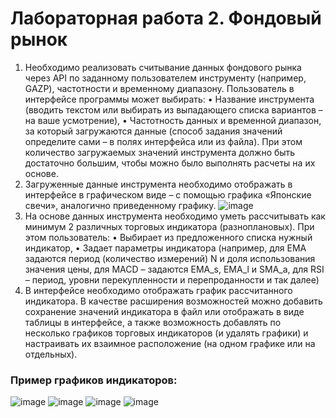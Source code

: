 # Лабораторная работа 2. Фондовый рынок
1. Необходимо реализовать считывание данных фондового рынка через API по заданному пользователем инструменту (например, GAZP), частотности и временному диапазону. 
Пользователь в интерфейсе программы может выбирать:
•	Название инструмента (вводить текстом или выбирать из выпадающего списка вариантов – на ваше усмотрение),
•	Частотность данных и временной диапазон, за который загружаются данные (способ задания значений определите сами – в полях интерфейса или из файла). При этом количество загружаемых значений инструмента должно быть достаточно большим, чтобы можно было выполнять расчеты на их основе.
2. Загруженные данные инструмента необходимо отображать в интерфейсе в графическом виде – с помощью графика «Японские свечи», аналогично приведенному графику.
![image](https://user-images.githubusercontent.com/49669372/195038393-7ad670bd-3565-417a-8a9b-0be4b6e0019b.png)
3. На основе данных инструмента необходимо уметь рассчитывать как минимум 2 различных торговых индикатора (разноплановых). 
При этом пользователь:
•	Выбирает из предложенного списка нужный индикатор,
•	Задает параметры индикатора (например, для EMA задаются период (количество измерений) N и доля использования значения цены, для MACD – задаются EMA_s, EMA_l и SMA_a, для RSI – период, уровни перекупленности и перепроданности и так далее)
4. В интерфейсе необходимо отображать график рассчитанного индикатора. 
В качестве расширения возможностей можно добавить сохранение значений индикатора в файл или отображать в виде таблицы в интерфейсе, а также возможность добавлять по несколько графиков торговых индикаторов (и удалять графики) и настраивать их взаимное расположение (на одном графике или на отдельных).

### Пример графиков индикаторов:
![image](https://user-images.githubusercontent.com/49669372/195038652-ebe5cf98-397a-4c90-a4a8-a402399ee5c8.png)
![image](https://user-images.githubusercontent.com/49669372/195038658-efa29abe-a0d5-4c25-a61d-f2adcc301427.png)
![image](https://user-images.githubusercontent.com/49669372/195038666-bd9966fa-d861-427b-8871-f47556265362.png)
![image](https://user-images.githubusercontent.com/49669372/195038677-9e6d5841-43dd-4230-945d-6db40e0b9948.png)
